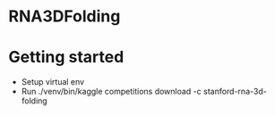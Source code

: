 # RNA3DFolding

# Getting started

* Setup virtual env
* Run ./venv/bin/kaggle competitions download -c stanford-rna-3d-folding
